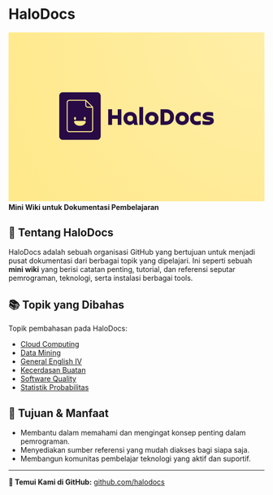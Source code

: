 # HaloDocs

![HaloDocs Logo](https://raw.githubusercontent.com/halodocs/.github/refs/heads/main/profile/images/halodocs.png)  
**Mini Wiki untuk Dokumentasi Pembelajaran**

## 📖 Tentang HaloDocs
HaloDocs adalah sebuah organisasi GitHub yang bertujuan untuk menjadi pusat dokumentasi dari berbagai topik yang dipelajari. Ini seperti sebuah **mini wiki** yang berisi catatan penting, tutorial, dan referensi seputar pemrograman, teknologi, serta instalasi berbagai tools.

## 📚 Topik yang Dibahas
Topik pembahasan pada HaloDocs:
- [Cloud Computing](https://github.com/halodocs/Cloud_Computing/)
- [Data Mining](https://github.com/halodocs/Data_Mining/)
- [General English IV](https://github.com/halodocs/General_English-IV/)
- [Kecerdasan Buatan](https://github.com/halodocs/Kecerdasan_Buatan/)
- [Software Quality](https://github.com/halodocs/Software_Quality/)
- [Statistik Probabilitas](https://github.com/halodocs/Statistik_Probabilitas/)

## 🎯 Tujuan & Manfaat
- Membantu dalam memahami dan mengingat konsep penting dalam pemrograman.
- Menyediakan sumber referensi yang mudah diakses bagi siapa saja.
- Membangun komunitas pembelajar teknologi yang aktif dan suportif.

---
**🔗 Temui Kami di GitHub:** [github.com/halodocs](https://github.com/halodocs)
